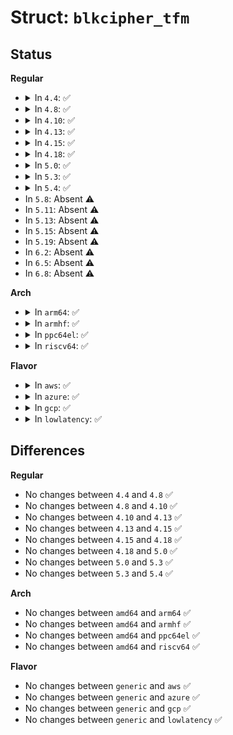 # Struct: <code>blkcipher_tfm</code>

## Status
<b>Regular</b>
<ul>
<li>
<details>
<summary>In <code>4.4</code>: ✅</summary>

```c
struct blkcipher_tfm {
    void *iv;
    int (*setkey)(struct crypto_tfm *, const u8 *, unsigned int);
    int (*encrypt)(struct blkcipher_desc *, struct scatterlist *, struct scatterlist *, unsigned int);
    int (*decrypt)(struct blkcipher_desc *, struct scatterlist *, struct scatterlist *, unsigned int);
};
```
</details>
</li>
<li>
<details>
<summary>In <code>4.8</code>: ✅</summary>

```c
struct blkcipher_tfm {
    void *iv;
    int (*setkey)(struct crypto_tfm *, const u8 *, unsigned int);
    int (*encrypt)(struct blkcipher_desc *, struct scatterlist *, struct scatterlist *, unsigned int);
    int (*decrypt)(struct blkcipher_desc *, struct scatterlist *, struct scatterlist *, unsigned int);
};
```
</details>
</li>
<li>
<details>
<summary>In <code>4.10</code>: ✅</summary>

```c
struct blkcipher_tfm {
    void *iv;
    int (*setkey)(struct crypto_tfm *, const u8 *, unsigned int);
    int (*encrypt)(struct blkcipher_desc *, struct scatterlist *, struct scatterlist *, unsigned int);
    int (*decrypt)(struct blkcipher_desc *, struct scatterlist *, struct scatterlist *, unsigned int);
};
```
</details>
</li>
<li>
<details>
<summary>In <code>4.13</code>: ✅</summary>

```c
struct blkcipher_tfm {
    void *iv;
    int (*setkey)(struct crypto_tfm *, const u8 *, unsigned int);
    int (*encrypt)(struct blkcipher_desc *, struct scatterlist *, struct scatterlist *, unsigned int);
    int (*decrypt)(struct blkcipher_desc *, struct scatterlist *, struct scatterlist *, unsigned int);
};
```
</details>
</li>
<li>
<details>
<summary>In <code>4.15</code>: ✅</summary>

```c
struct blkcipher_tfm {
    void *iv;
    int (*setkey)(struct crypto_tfm *, const u8 *, unsigned int);
    int (*encrypt)(struct blkcipher_desc *, struct scatterlist *, struct scatterlist *, unsigned int);
    int (*decrypt)(struct blkcipher_desc *, struct scatterlist *, struct scatterlist *, unsigned int);
};
```
</details>
</li>
<li>
<details>
<summary>In <code>4.18</code>: ✅</summary>

```c
struct blkcipher_tfm {
    void *iv;
    int (*setkey)(struct crypto_tfm *, const u8 *, unsigned int);
    int (*encrypt)(struct blkcipher_desc *, struct scatterlist *, struct scatterlist *, unsigned int);
    int (*decrypt)(struct blkcipher_desc *, struct scatterlist *, struct scatterlist *, unsigned int);
};
```
</details>
</li>
<li>
<details>
<summary>In <code>5.0</code>: ✅</summary>

```c
struct blkcipher_tfm {
    void *iv;
    int (*setkey)(struct crypto_tfm *, const u8 *, unsigned int);
    int (*encrypt)(struct blkcipher_desc *, struct scatterlist *, struct scatterlist *, unsigned int);
    int (*decrypt)(struct blkcipher_desc *, struct scatterlist *, struct scatterlist *, unsigned int);
};
```
</details>
</li>
<li>
<details>
<summary>In <code>5.3</code>: ✅</summary>

```c
struct blkcipher_tfm {
    void *iv;
    int (*setkey)(struct crypto_tfm *, const u8 *, unsigned int);
    int (*encrypt)(struct blkcipher_desc *, struct scatterlist *, struct scatterlist *, unsigned int);
    int (*decrypt)(struct blkcipher_desc *, struct scatterlist *, struct scatterlist *, unsigned int);
};
```
</details>
</li>
<li>
<details>
<summary>In <code>5.4</code>: ✅</summary>

```c
struct blkcipher_tfm {
    void *iv;
    int (*setkey)(struct crypto_tfm *, const u8 *, unsigned int);
    int (*encrypt)(struct blkcipher_desc *, struct scatterlist *, struct scatterlist *, unsigned int);
    int (*decrypt)(struct blkcipher_desc *, struct scatterlist *, struct scatterlist *, unsigned int);
};
```
</details>
</li>
<li>
In <code>5.8</code>: Absent ⚠️
</li>
<li>
In <code>5.11</code>: Absent ⚠️
</li>
<li>
In <code>5.13</code>: Absent ⚠️
</li>
<li>
In <code>5.15</code>: Absent ⚠️
</li>
<li>
In <code>5.19</code>: Absent ⚠️
</li>
<li>
In <code>6.2</code>: Absent ⚠️
</li>
<li>
In <code>6.5</code>: Absent ⚠️
</li>
<li>
In <code>6.8</code>: Absent ⚠️
</li>
</ul>
<b>Arch</b>
<ul>
<li>
<details>
<summary>In <code>arm64</code>: ✅</summary>

```c
struct blkcipher_tfm {
    void *iv;
    int (*setkey)(struct crypto_tfm *, const u8 *, unsigned int);
    int (*encrypt)(struct blkcipher_desc *, struct scatterlist *, struct scatterlist *, unsigned int);
    int (*decrypt)(struct blkcipher_desc *, struct scatterlist *, struct scatterlist *, unsigned int);
};
```
</details>
</li>
<li>
<details>
<summary>In <code>armhf</code>: ✅</summary>

```c
struct blkcipher_tfm {
    void *iv;
    int (*setkey)(struct crypto_tfm *, const u8 *, unsigned int);
    int (*encrypt)(struct blkcipher_desc *, struct scatterlist *, struct scatterlist *, unsigned int);
    int (*decrypt)(struct blkcipher_desc *, struct scatterlist *, struct scatterlist *, unsigned int);
};
```
</details>
</li>
<li>
<details>
<summary>In <code>ppc64el</code>: ✅</summary>

```c
struct blkcipher_tfm {
    void *iv;
    int (*setkey)(struct crypto_tfm *, const u8 *, unsigned int);
    int (*encrypt)(struct blkcipher_desc *, struct scatterlist *, struct scatterlist *, unsigned int);
    int (*decrypt)(struct blkcipher_desc *, struct scatterlist *, struct scatterlist *, unsigned int);
};
```
</details>
</li>
<li>
<details>
<summary>In <code>riscv64</code>: ✅</summary>

```c
struct blkcipher_tfm {
    void *iv;
    int (*setkey)(struct crypto_tfm *, const u8 *, unsigned int);
    int (*encrypt)(struct blkcipher_desc *, struct scatterlist *, struct scatterlist *, unsigned int);
    int (*decrypt)(struct blkcipher_desc *, struct scatterlist *, struct scatterlist *, unsigned int);
};
```
</details>
</li>
</ul>
<b>Flavor</b>
<ul>
<li>
<details>
<summary>In <code>aws</code>: ✅</summary>

```c
struct blkcipher_tfm {
    void *iv;
    int (*setkey)(struct crypto_tfm *, const u8 *, unsigned int);
    int (*encrypt)(struct blkcipher_desc *, struct scatterlist *, struct scatterlist *, unsigned int);
    int (*decrypt)(struct blkcipher_desc *, struct scatterlist *, struct scatterlist *, unsigned int);
};
```
</details>
</li>
<li>
<details>
<summary>In <code>azure</code>: ✅</summary>

```c
struct blkcipher_tfm {
    void *iv;
    int (*setkey)(struct crypto_tfm *, const u8 *, unsigned int);
    int (*encrypt)(struct blkcipher_desc *, struct scatterlist *, struct scatterlist *, unsigned int);
    int (*decrypt)(struct blkcipher_desc *, struct scatterlist *, struct scatterlist *, unsigned int);
};
```
</details>
</li>
<li>
<details>
<summary>In <code>gcp</code>: ✅</summary>

```c
struct blkcipher_tfm {
    void *iv;
    int (*setkey)(struct crypto_tfm *, const u8 *, unsigned int);
    int (*encrypt)(struct blkcipher_desc *, struct scatterlist *, struct scatterlist *, unsigned int);
    int (*decrypt)(struct blkcipher_desc *, struct scatterlist *, struct scatterlist *, unsigned int);
};
```
</details>
</li>
<li>
<details>
<summary>In <code>lowlatency</code>: ✅</summary>

```c
struct blkcipher_tfm {
    void *iv;
    int (*setkey)(struct crypto_tfm *, const u8 *, unsigned int);
    int (*encrypt)(struct blkcipher_desc *, struct scatterlist *, struct scatterlist *, unsigned int);
    int (*decrypt)(struct blkcipher_desc *, struct scatterlist *, struct scatterlist *, unsigned int);
};
```
</details>
</li>
</ul>

## Differences
<b>Regular</b>
<ul>
<li>
No changes between <code>4.4</code> and <code>4.8</code> ✅
</li>
<li>
No changes between <code>4.8</code> and <code>4.10</code> ✅
</li>
<li>
No changes between <code>4.10</code> and <code>4.13</code> ✅
</li>
<li>
No changes between <code>4.13</code> and <code>4.15</code> ✅
</li>
<li>
No changes between <code>4.15</code> and <code>4.18</code> ✅
</li>
<li>
No changes between <code>4.18</code> and <code>5.0</code> ✅
</li>
<li>
No changes between <code>5.0</code> and <code>5.3</code> ✅
</li>
<li>
No changes between <code>5.3</code> and <code>5.4</code> ✅
</li>
</ul>
<b>Arch</b>
<ul>
<li>
No changes between <code>amd64</code> and <code>arm64</code> ✅
</li>
<li>
No changes between <code>amd64</code> and <code>armhf</code> ✅
</li>
<li>
No changes between <code>amd64</code> and <code>ppc64el</code> ✅
</li>
<li>
No changes between <code>amd64</code> and <code>riscv64</code> ✅
</li>
</ul>
<b>Flavor</b>
<ul>
<li>
No changes between <code>generic</code> and <code>aws</code> ✅
</li>
<li>
No changes between <code>generic</code> and <code>azure</code> ✅
</li>
<li>
No changes between <code>generic</code> and <code>gcp</code> ✅
</li>
<li>
No changes between <code>generic</code> and <code>lowlatency</code> ✅
</li>
</ul>
